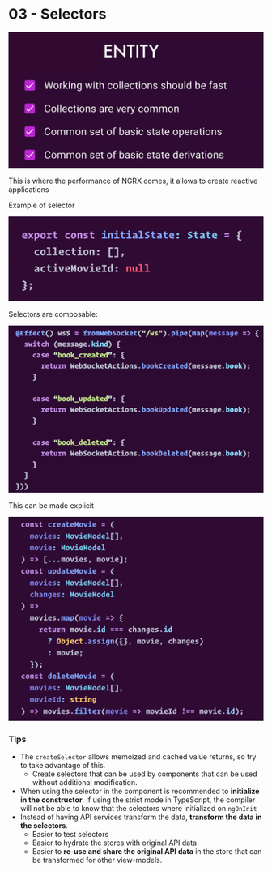 # 03 - Selectors

![](../.gitbook/assets/image%20%2852%29.png)

This is where the performance of NGRX comes, it allows to create reactive applications

Example of selector

![](../.gitbook/assets/image%20%288%29.png)

Selectors are composable:

![](../.gitbook/assets/image%20%2829%29.png)

This can be made explicit

![](../.gitbook/assets/image%20%2828%29.png)

### Tips

* The `createSelector` allows memoized and cached value returns, so try to take advantage of this. 
  * Create selectors that can be used by components that can be used without additional modification.
* When using the selector in the component is recommended to **initialize in the constructor**. If using the strict mode in TypeScript, the compiler will not be able to know that the selectors where initialized on `ngOnInit`
* Instead of having API services transform the data, **transform the data in the selectors**.
  * Easier to test selectors
  * Easier to hydrate the stores with original API data
  * Easier to **re-use and share the original API data** in the store that can be transformed for other view-models.

